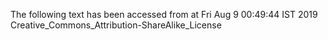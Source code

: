 The following text has been accessed from at Fri Aug 9 00:49:44 IST 2019
Creative_Commons_Attribution-ShareAlike_License
